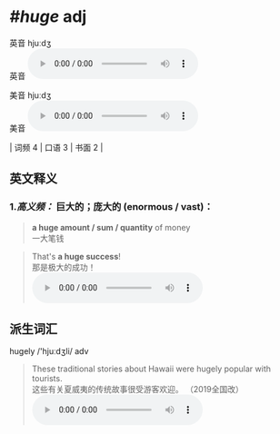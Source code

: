 # ***\#huge*** adj
英音 hjuːdʒ  
英音
<audio src="./media/huge-B.aac" controls="controls"></audio>

美音 hjuːdʒ  
美音
<audio src="./media/huge .aac" controls="controls"></audio>



| 词频 4 | 口语 3 | 书面 2 |  

英文释义
---
### 1.*高义频：* **巨大的；庞大的 (enormous / vast)：**  

 > **a huge amount / sum / quantity** of money  
 > 一大笔钱    

 > That's **a huge success**!  
 > 那是极大的成功！    
<audio src="./media/huge-1 .aac" controls="controls"></audio>


派生词汇
---
hugely /'hjuːdʒli/ adv   
 > These traditional stories about Hawaii were hugely popular with tourists.  
 > 这些有关夏威夷的传统故事很受游客欢迎。  （2019全国改）  
<audio src="./media/These traditional stories about Hawaii were hugely popular with tourists2_AAC.aac" controls="controls"></audio>


